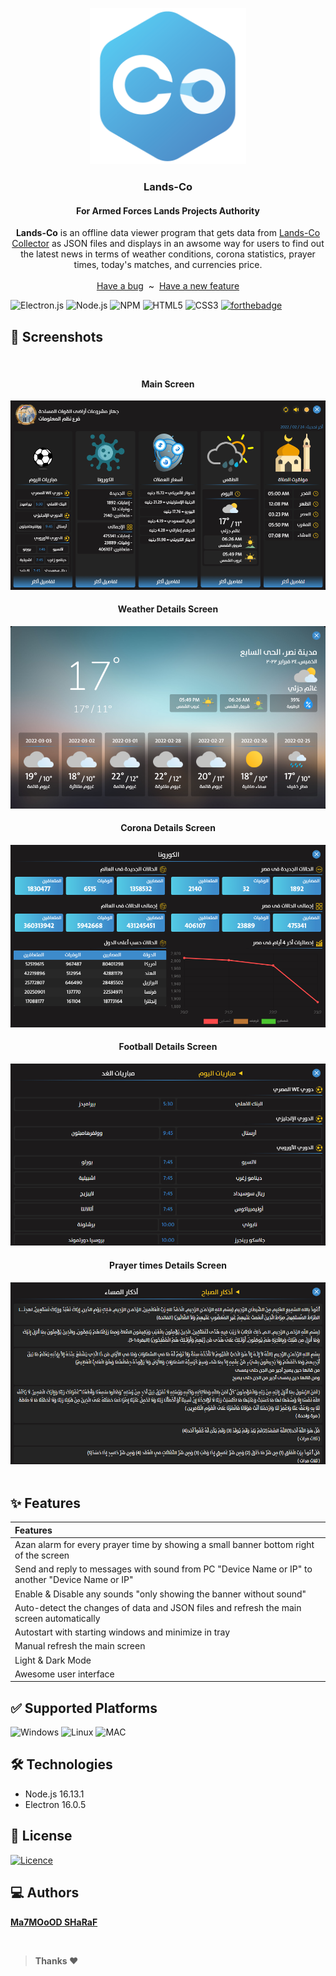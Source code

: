 <p align="center">
  <a href="https://flutter.io/">
    <img src="src/assets/lands-co.png" alt="Logo" width=250 height=250>
  </a>
  <h3 align="center">Lands-Co</h3>
  <h4 align="center">For Armed Forces Lands Projects Authority</h4>
  <p align="center">
    <strong>Lands-Co</strong> is an offline data viewer program that gets data from <a href="https://github.com/MahmoudSharaf55/Lands-Co-Collector" target="_blank">Lands-Co Collector</a>
  as JSON files and displays in an awsome way for users to find out the latest news in terms of weather conditions, 
  corona statistics, prayer times, today's matches, and currencies price.
    <br>
    <br>
    <a href="https://github.com/MahmoudSharaf55/Lands-Co/issues/new">Have a bug</a>
    &nbsp~&nbsp
    <a href="https://github.com/MahmoudSharaf55/Lands-Co/issues/new">Have a new feature</a>
    <br>

![Electron.js](https://img.shields.io/badge/Electron-191970?style=for-the-badge&logo=Electron&logoColor=white)
![Node.js](https://img.shields.io/badge/Node.js-43853D?style=for-the-badge&logo=node.js&logoColor=white)
![NPM](https://img.shields.io/badge/NPM-%23000000.svg?style=for-the-badge&logo=npm&logoColor=white)
![HTML5](https://img.shields.io/badge/html5-%23E34F26.svg?style=for-the-badge&logo=html5&logoColor=white)
![CSS3](https://img.shields.io/badge/css3-%231572B6.svg?style=for-the-badge&logo=css3&logoColor=white)
[![forthebadge](https://forthebadge.com/images/badges/built-with-love.svg)]()

  </p>
</p>

## 📱 Screenshots
<img src="screenshots/video.gif" alt="">
<div align="center">
  <h4>Main Screen</h4>
  <img src="screenshots/screen1.png" alt="">
  <h4>Weather Details Screen</h4>
  <img src="screenshots/screen3.png" alt="">
  <h4>Corona Details Screen</h4>
  <img src="screenshots/screen4.png" alt="">
  <h4>Football Details Screen</h4>
  <img src="screenshots/screen5.png" alt="">
  <h4>Prayer times Details Screen</h4>
  <img src="screenshots/screen2.png" alt="">
</div>
<br>

## ✨ Features

|             **Features**           |
| :---------------------------------------------------- |
| Azan alarm for every prayer time by showing a small banner bottom right of the screen |
| Send and reply to messages with sound from PC "Device Name or IP" to another "Device Name or IP" |
| Enable & Disable any sounds "only showing the banner without sound" |
| Auto-detect the changes of data and JSON files and refresh the main screen automatically |
| Autostart with starting windows and minimize in tray |
| Manual refresh the main screen |
| Light & Dark Mode |
| Awesome user interface |

## ✅ Supported Platforms

![](https://raw.githubusercontent.com/EgoistDeveloper/operating-system-logos/master/src/48x48/WIN.png "Windows")
![](https://raw.githubusercontent.com/EgoistDeveloper/operating-system-logos/master/src/48x48/LIN.png "Linux")
![](https://raw.githubusercontent.com/EgoistDeveloper/operating-system-logos/master/src/48x48/MAC.png "MAC")

## 🛠️ Technologies

* Node.js 16.13.1
* Electron 16.0.5

## 🚩 License

[![Licence](https://img.shields.io/github/license/Ileriayo/markdown-badges?style=for-the-badge)](./LICENSE)

## 💻 Authors

[**Ma7MOoOD SHaRaF**](https://github.com/MahmoudSharaf55)

<br>

> **Thanks ❤️**
